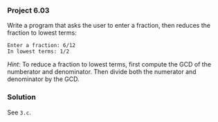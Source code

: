### Project 6.03
Write a program that asks the user to enter a fraction, then reduces the
fraction to lowest terms:

```
Enter a fraction: 6/12
In lowest terms: 1/2
```

*Hint*: To reduce a fraction to lowest terms, first compute the GCD of the
numberator and denominator. Then divide both the numerator and denominator by
the GCD.

### Solution
See `3.c`.
